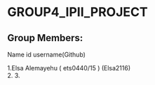 # GROUP4_IPII_PROJECT

## Group Members:

Name                            id                      username(Github)

1.Elsa Alemayehu              ( ets0440/15   )              (Elsa2116)  
2.
3.
